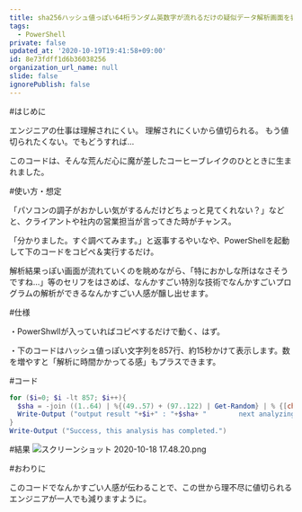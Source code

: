 ```yaml
---
title: sha256ハッシュ値っぽい64桁ランダム英数字が流れるだけの疑似データ解析画面を表示するPowerShellスクリプト
tags:
  - PowerShell
private: false
updated_at: '2020-10-19T19:41:58+09:00'
id: 8e73fdff1d6b36038256
organization_url_name: null
slide: false
ignorePublish: false
---
```


#はじめに

エンジニアの仕事は理解されにくい。
理解されにくいから値切られる。
もう値切られたくない。でもどうすれば…

このコードは、そんな荒んだ心に魔が差したコーヒーブレイクのひとときに生まれました。



#使い方・想定

「パソコンの調子がおかしい気がするんだけどちょっと見てくれない？」などと、クライアントや社内の営業担当が言ってきた時がチャンス。

「分かりました。すぐ調べてみます。」と返事するやいなや、PowerShellを起動して下のコードをコピペ＆実行するだけ。

解析結果っぽい画面が流れていくのを眺めながら、「特におかしな所はなさそうですね...」等のセリフをはさめば、なんかすごい特別な技術でなんかすごいプログラムの解析ができるなんかすごい人感が醸し出せます。

#仕様

・PowerShwllが入っていればコピペするだけで動く、はず。

・下のコードはハッシュ値っぽい文字列を857行、約15秒かけて表示します。数を増やすと「解析に時間かかってる感」もプラスできます。


#コード
```analysis.ps1
for ($i=0; $i -lt 857; $i++){
  $sha = -join ((1..64) | %{(49..57) + (97..122) | Get-Random} | % {[char]$_})
  Write-Output ("output result "+$i+" : "+$sha+ "        next analyzing....... ")
}
Write-Output ("Success, this analysis has completed.")
```

#結果
![スクリーンショット 2020-10-18 17.48.20.png](https://qiita-image-store.s3.ap-northeast-1.amazonaws.com/0/559502/609ab076-fd4f-ed0d-0cc9-3058a9b282fb.png)


#おわりに

このコードでなんかすごい人感が伝わることで、この世から理不尽に値切られるエンジニアが一人でも減りますように。
